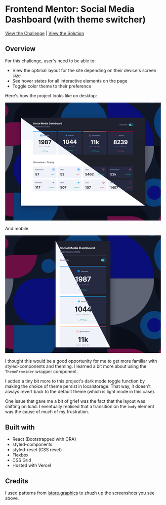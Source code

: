 # Frontend Mentor: Social Media Dashboard (with theme switcher)

[View the Challenge](https://www.frontendmentor.io/challenges/social-media-dashboard-with-theme-switcher-6oY8ozp_H/) | [View the Solution](https://fe-mentor-social-media-dash.vercel.app/)

## Overview

For this challenge, user's need to be able to:

- View the optimal layout for the site depending on their device's screen size
- See hover states for all interactive elements on the page
- Toggle color theme to their preference

Here's how the project looks like on desktop:

![Desktop Preview](https://github.com/msunji/social-media-dash/blob/main/public/img/desktop-preview.png)

And mobile:

![Desktop Preview](https://github.com/msunji/social-media-dash/blob/main/public/img/mobile-preview.png)

I thought this would be a good opportunity for me to get more familiar with styled-components and theming. I learned a bit more about using the `ThemeProvider` wrapper component.

I added a tiny bit more to this project's dark mode toggle function by making the choice of theme persist in localstorage. That way, it doesn't always revert back to the default theme (which is light mode in this case).

One issue that gave me a bit of grief was the fact that the layout was shifting on load. I eventually realised that a transition on the `body` element was the cause of much of my frustration.

## Built with

- React (Bootstrapped with CRA)
- styled-components
- styled-reset (CSS reset)
- Flexbox
- CSS Grid
- Hosted with Vercel

## Credits

I used patterns from [lstore.graphics](https://lstore.graphics/) to zhuzh up the screenshots you see above.
